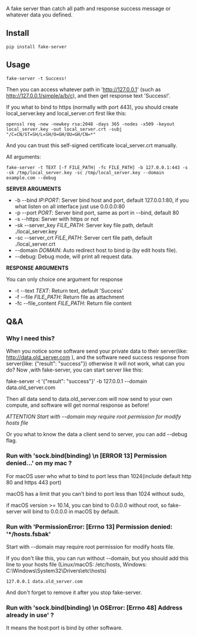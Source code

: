 A fake server than catch all path and response success message or whatever data you defined.

## Install

`pip install fake-server`

## Usage

`fake-server -t Success!`

Then you can access whatever path in 'http://127.0.0.1' (such as http://127.0.0.1/simple/a/b/c), and then get response text 'Success!'.

If you what to bind to https (normally with port 443), you should create local_server.key and local_server.crt first like this:

`openssl req -new -newkey rsa:2048 -days 365 -nodes -x509 -keyout local_server.key -out local_server.crt -subj "/C=CN/ST=SH/L=SH/O=GH/OU=GH/CN=*"`

And you can trust this self-signed certificate local_server.crt manually.

All arguments:

`fake-server -t TEXT [-f FILE_PATH| -fc FILE_PATH] -b 127.0.0.1:443 -s -sk /tmp/local_server.key -sc /tmp/local_server.key --domain example.com --debug`

**SERVER ARGUMENTS**

+ -b --bind *IP:PORT*: Server bind host and port, default 127.0.0.1:80, if you what listen on all interface just use 0.0.0.0:80
+ -p --port *PORT*: Server bind port, same as port in --bind, default 80
+ -s --https: Server with https or not
+ -sk --server_key *FILE_PATH*: Server key file path, default ./local_server.key
+ -sc --server_crt *FILE_PATH*: Server cert file path, default ./local_server.crt
+ --domain *DOMAIN*: Auto redirect host to bind ip (by edit hosts file).
+ --debug: Debug mode, will print all request data.

**RESPONSE ARGUMENTS**

You can only choice one argument for response

+ -t --text *TEXT*: Return text, default 'Success'
+ -f --file *FILE_PATH*: Return file as attachment
+ -fc --file_content *FILE_PATH*: Return file content

## Q&A
### Why I need this?

When you notice some software send your private data to their server(like: http://data.old_server.com ), and 
the software need success response from server(like: {"result": "success"}) otherwise it will not work, what can you do?
Now ,with fake-server, you can start server like this:

fake-server -t '{"result": "success"}' -b 127.0.0.1 --domain data.old_server.com

Then all data send to data.old_server.com will now send to your own compute, and software will get normal response as before! 

*ATTENTION*
*Start with --domain may require root permission for modify hosts file*


Or you what to know the data a client send to server, you can add --debug flag.

### Run with 'sock.bind(binding) \n [ERROR 13]  Permission denied...' on my mac ?

For macOS user who what to bind to port less than 1024(include default http 80 and https 443 port)

macOS has a limit that you can't bind to port less than 1024 without sudo,

if macOS version >= 10.14, you can bind to 0.0.0.0 without root, so fake-server will bind to 0.0.0.0 in macOS by default.

### Run with 'PermissionError: [Errno 13] Permission denied: '*/hosts.fsbak'

Start with --domain may require root permission for modify hosts file.

If you don't like this, you can run without --domain,
but you should add this line to your hosts file (Linux/macOS: /etc/hosts, Windows: C:\Windows\System32\Drivers\etc\hosts)

`127.0.0.1 data.old_server.com`

And don't forget to remove it after you stop fake-server.

### Run with 'sock.bind(binding) \n OSError: [Errno 48] Address already in use' ?

It means the host:port is bind by other software.